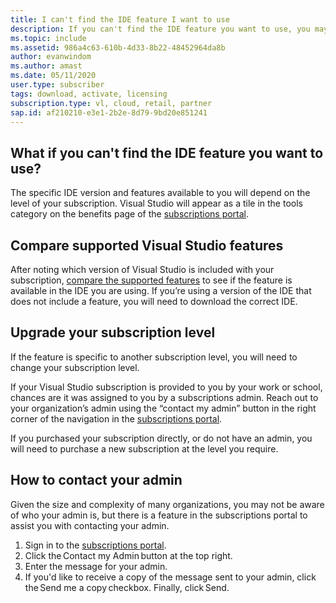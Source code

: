 ```yaml
---
title: I can't find the IDE feature I want to use
description: If you can't find the IDE feature you want to use, you may be using the incorrect version of Visual Studio
ms.topic: include
ms.assetid: 986a4c63-610b-4d33-8b22-48452964da8b
author: evanwindom
ms.author: amast
ms.date: 05/11/2020
user.type: subscriber
tags: download, activate, licensing
subscription.type: vl, cloud, retail, partner
sap.id: af210210-e3e1-2b2e-8d79-9bd20e851241
---
```


## What if you can't find the IDE feature you want to use? 

The specific IDE version and features available to you will depend on the level of your subscription. Visual Studio will appear as a tile in the tools category on the benefits page of the [subscriptions portal](https://my.visualstudio.com/benefits). 

## Compare supported Visual Studio features 

After noting which version of Visual Studio is included with your subscription, [compare the supported features](https://visualstudio.microsoft.com/vs/compare/) to see if the feature is available in the IDE you are using. If you’re using a version of the IDE that does not include a feature, you will need to download the correct IDE. 

## Upgrade your subscription level  

If the feature is specific to another subscription level, you will need to change your subscription level.  

If your Visual Studio subscription is provided to you by your work or school, chances are it was assigned to you by a subscriptions admin. Reach out to your organization’s admin using the “contact my admin” button in the right corner of the navigation in the [subscriptions portal](https://my.visualstudio.com/benefits).  

If you purchased your subscription directly, or do not have an admin, you will need to purchase a new subscription at the level you require.  

## How to contact your admin 

Given the size and complexity of many organizations, you may not be aware of who your admin is, but there is a feature in the subscriptions portal to assist you with contacting your admin. 

1. Sign in to the [subscriptions portal](https://my.visualstudio.com/benefits).  
1. Click the Contact my Admin button at the top right. 
1. Enter the message for your admin. 
1. If you'd like to receive a copy of the message sent to your admin, click the Send me a copy checkbox. Finally, click Send.